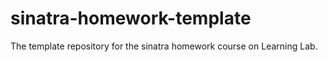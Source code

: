 # sinatra-homework-template
The template repository for the sinatra homework course on Learning Lab.
